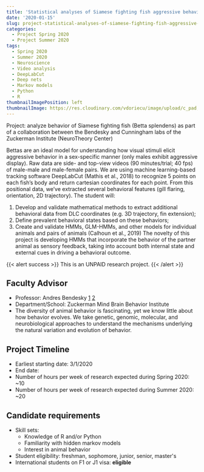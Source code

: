 ```yaml
---
title: 'Statistical analyses of Siamese fighting fish aggressive behavior'
date: '2020-01-15'
slug: project-statistical-analyses-of-siamese-fighting-fish-aggressive-behavior
categories:
  - Project Spring 2020
  - Project Summer 2020
tags:
  - Spring 2020
  - Summer 2020
  - Neuroscience
  - Video analysis
  - DeepLabCut
  - Deep nets
  - Markov models
  - Python
  - R
thumbnailImagePosition: left
thumbnailImage: https://res.cloudinary.com/vdoriecu/image/upload/c_pad,h_200,w_200,y_0,x_0/v1579394308/betta_y4no3d.png
---
```

Project: analyze behavior of Siamese fighting fish (Betta splendens) as part of a collaboration between the Bendesky and Cunningham labs of the Zuckerman Institute (NeuroTheory Center)

<!--more-->

Bettas are an ideal model for understanding how visual stimuli elicit aggressive behavior in a sex-specific manner (only males exhibit aggressive display). Raw data are side- and top-view videos (90 minutes/trial; 40 fps) of male-male and male-female pairs. We are using machine learning-based tracking software DeepLabCut (Mathis et al., 2018) to recognize 5 points on each fish’s body and return cartesian coordinates for each point. From this positional data, we’ve extracted several behavioral features (gill flaring, orientation, 2D trajectory).
The student will:
1. Develop and validate mathematical methods to extract additional behavioral data from DLC coordinates (e.g. 3D trajectory, fin extension);
2. Define prevalent behavioral states based on these behaviors;
3. Create and validate HMMs, GLM-HMMs, and other models for individual animals and pairs of animals (Calhoun et al., 2019)
The novelty of this project is developing HMMs that incorporate the behavior of the partner animal as sensory feedback, taking into account both internal state and external cues in driving a behavioral outcome.

{{< alert success >}}
This is an UNPAID research project.
{{< /alert >}}

## Faculty Advisor
+ Professor: Andres Bendesky [1](https://bendeskylab.com/) [2](https://zuckermaninstitute.columbia.edu/andres-bendesky-md-phd)
+ Department/School: Zuckerman Mind Brain Behavior Institute
+ The diversity of animal behavior is fascinating, yet we know little about how behavior evolves.
We take genetic, genomic, molecular, and neurobiological approaches to understand the mechanisms underlying the natural variation and evolution of behavior.

## Project Timeline
+ Earliest starting date: 3/1/2020
+ End date: 
+ Number of hours per week of research expected during Spring 2020: ~10
+ Number of hours per week of research expected during Summer 2020: ~20

## Candidate requirements
+ Skill sets: 
  - Knowledge of R and/or Python
  - Familiarity with hidden markov models
  - Interest in animal behavior
+ Student eligibility: freshman, sophomore, junior, senior, master's
+ International students on F1 or J1 visa: **eligible**

